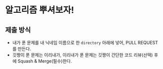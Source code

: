 # 알고리즘 뿌셔보자!

## 제출 방식

- 내가 푼 문제를 내 닉네임 이름으로 한 `directory` 아래에 넣어, PULL REQUEST를 만든다. 
- 깃짱이 푼 문제는 이리내가, 이리내가 푼 문제는 깃짱이 간단한 코드 리뷰(선택) 후에 Squash & Merge(필수)한다. 
